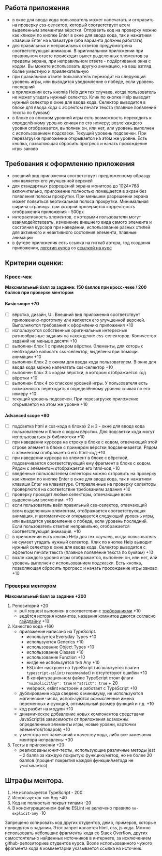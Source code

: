 ## Работа приложения

- в окне для ввода кода пользователь может напечатать и отправить на проверку css-селектор, который соответствует всем выделенным элементам вёрстки. Отправить код на проверку можно как кликом по кнопке Enter в окне для ввода кода, так и нажатием клавиши Enter на клавиатуре (оба варианта должны работать)
- для правильных и неправильных ответов предусмотрена соответствующая анимация. В оригинальном приложении при правильном ответе происходит вылет выделенных элементов за пределы экрана, при неправильном ответе - подёргивание окна с кодом. Вы можете использовать другую анимацию, на ваш взгляд более уместную и привлекательную
- при правильном ответе пользователь переходит на следующий уровень игры, или выводится уведомление о победе, если уровень последний
- в приложении есть кнопка Help для тех случаев, когда пользователь не может угадать нужный селектор. Клик по кнопке Help выводит нужный селектор в окне для ввода кода. Селектор выводится в блоке для ввода кода с эффектом печати текста (плавное появление текста по буквам)
- в блоке со списком уровней игры есть возможность переходить к определённому уровню кликая по его номеру; возле каждого уровня отображается, выполнен он, или нет, или уровень выполнен с использованием подсказки. Текущий уровень подсвечен. При перезагрузке приложение открывается на этом же уровне. Есть кнопка, позволяющая сбросить прогресс и начать прохождение игры заново

## Требования к оформлению приложения

- внешний вид приложения соответствует предложенному образцу или является его улучшенной версией
- для стандартных разрешений экрана монитора до 1024×768 включительно, приложение полностью помещается в экран без появления полосы прокрутки. При меньшем разрешении экрана может появиться вертикальная полоса прокрутки. Минимальная ширина страницы, при которой проверяется корректность отображения приложения - 500рх
- интерактивность элементов, с которыми пользователи могут взаимодействовать, изменение внешнего вида самого элемента и состояния курсора при наведении, использование разных стилей для активного и неактивного состояния элемента, плавные анимации
- в футере приложения есть ссылка на гитхаб автора, год создания приложения, [логотип курса](https://rs.school/images/rs_school_js.svg) со [ссылкой на курс](https://rs.school/js/)

## Критерии оценки:

### Кросс-чек

**Максимальный балл за задание: 150 баллов при кросс-чеке / 200 баллов при проверке ментором**

#### Basic scope +70

- [ ] вёрстка, дизайн, UI. Внешний вид приложения соответствует приложению-прототипу или является его улучшенной версией. Выполняются требования к оформлению приложения +10
- [ ] используются собственные оригинальные интересные разнообразные задания на нахождение css-селекторов. Количество заданий не меньше десяти +10
- [ ] выполнен блок 1 с примером вёрстки. Элементы, для которых необходимо написать css-селектор, выделены при помощи анимации +10
- [ ] выполнен блок 2 с окном для ввода кода пользователем. В окне для ввода кода можно напечатать css-селектор +10
- [ ] выполнен блок 3 с кодом вёрстки, в котором отображается код вёрстки +10
- [ ] выполнен блок 4 со списком уровней игры. У пользователя есть возможность переходить к определённому уровню кликая по его номеру +10
- [ ] текущий уровень подсвечен. При перезагрузке приложение открывается на этом же уровне +10

#### Advanced scope +80

- [ ] подсветка html и css-кода в блоках 2 и 3 - окне для ввода кода пользователем и блоке с кодом вёрстки. Для подсветки кода могут использоваться js-библиотеки +10
- [ ] при наведении курсора на строку в блоке с кодом, отвечающий этой строке элемент в блоке с примером вёрстки подсвечивается. Рядом с элементом отображается его html-код +10
- [ ] при наведении курсора на элемент в блоке с вёрсткой, подсвечивается соответствующий ему фрагмент в блоке с кодом. Рядом с элементом отображается его html-код +10
- [ ] введённые пользователем селекторы можно отправить на проверку как кликом по кнопке Enter в окне для ввода кода, так и нажатием клавиши Enter на клавиатуре. Отправленные на проверку селекторы проверяются на соответствие требованиям задания +10
- [ ] проверку проходят любые селекторы, отвечающие всем выделенным элементам. +10
- [ ] если пользователь ввёл правильный css-селектор, отвечающий всем выделенным элементам, отображается соответствующая анимация, и автоматически открывается следующий уровень игры, или выводится уведомление о победе, если уровень последний. Если пользователь ответил неправильно, отображается соответствующая анимация. +10
- [ ] в приложении есть кнопка Help для тех случаев, когда пользователь не сумеет угадать нужный селектор. Клик по кнопке Help выводит нужный селектор в окне для ввода кода. Селектор выводится с эффектом печати текста (плавное появление текста по буквам) +10
- [ ] возле каждого уровня игры отображается, выполнен он, или нет, или уровень выполнен с использованием подсказки. Есть кнопка, позволяющая сбросить прогресс и начать прохождение игры заново +10

### Проверка ментором

 **Максимальный балл за задание +200**

1. Репозиторий +20
   - pull request выполнен в соответствии с [требованиями](https://docs.rs.school/#/pull-request-review-process?id=Требования-к-pull-request-pr) +10
   - ведётся история коммитов, названия коммитов даются согласно [гайдлайну](https://docs.rs.school/#/git-convention) +10
2. Качество кода +160
   - приложение написано на TypeScript.
     - используется Everyday Types +10
     - используются Generics +10
     - использование Object Types +10
     - использование Classes +10
     - использование Function +10
     - нигде не используется тип Any +10
     - ESLinter настроен на TypeScript (используется плагин `typescript-eslint/recommended`) и отсутствуют ошибки +10
     - В конфигурационном файле TypeScript стоят флаги `"noImplicitAny": true` и `"strict": true` + 20
     - webpack, eslint настроен и работает с TypeScript +10
   - дублирование кода сведено к минимуму, не используются магические числа, используются осмысленные имена переменных и функций, оптимальный размер функций и т.д. +10
   - код разбит на модули +10
   - динамическое добавление новых компонентов средствами JavaScript(в зависимости от приложения возможны: определенные элементы игры, новые уровни, карточки элементов/товаров) +10
   - у ментора нет замечаний к качеству кода, либо все замечания ментора исправлены +30
3. Тесты в приложении +20
   - реализованы юнит-тесты, использующие различные методы jest – 2 балла за каждую покрытую функцию/метод, но не более 20 баллов (процент покрытия каждой функции/метода не учитывается)

## Штрафы ментора.

1. Не используется TypeScript - 200.
2. Используется тип Any -40
3. Код не полностью покрыт типами -20
4. В конфигурационном файле ESLint не включено правило `no-explicit-any` -10

Запрещено копировать код других студентов, демо, примеров, которые приводятся в задании. Этот запрет касается html, css, js кода. Можно использовать небольшие фрагменты кода со Stack Overflow, других самостоятельно найденных источников в интернете, за исключением github-репозиториев студентов курса. Возле использованного чужого фрагмента кода в комментарии указывается ссылка на источник.

